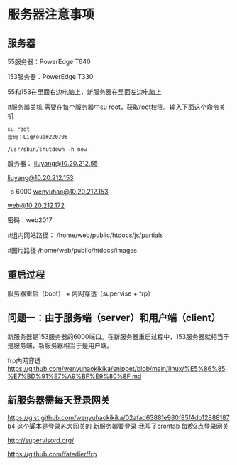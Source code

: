 # 服务器注意事项

## 服务器
55服务器：PowerEdge T640

153服务器：PowerEdge T330

55和153在里面右边电脑上，新服务器在里面左边电脑上



#服务器关机
需要在每个服务器中su root，获取root权限。输入下面这个命令关机

```
su root
密码：Ligroup#220706
```

```
/usr/sbin/shutdown -h now
```

服务器：
liuyang@10.20.212.55

liuyang@10.20.212.153

-p 6000 wenyuhao@10.20.212.153

web@10.20.212.172

密码：web2017


#组内网站路径：
/home/web/public/htdocs/js/partials

#图片路径
/home/web/public/htdocs/images







## 重启过程
服务器重启（boot） + 内网穿透（supervise + frp）

## 问题一：由于服务端（server）和用户端（client）
新服务器是153服务器的6000端口。在新服务器重启过程中，153服务器就相当于是服务端，新服务器相当于是用户端。

frp内网穿透
https://github.com/wenyuhaokikika/snippet/blob/main/linux/%E5%86%85%E7%BD%91%E7%A9%BF%E9%80%8F.md

## 新服务器需每天登录网关
https://gist.github.com/wenyuhaokikika/02afad6388fe980f85f4db12888187b4 这个脚本是登录苏大网关的 新服务器要登录 我写了crontab 每晚3点登录网关

http://supervisord.org/

https://github.com/fatedier/frp

